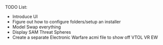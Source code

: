 TODO List:
- Introduce UI
- Figure out how to configure folders/setup an installer
- Model Swap everything
- Display SAM Threat Spheres
- Create a separate Electronic Warfare acmi file to show off VTOL VR EW 
